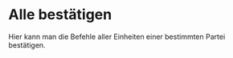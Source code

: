 <span id="top"></span>

# Alle bestätigen

Hier kann man die Befehle aller Einheiten einer bestimmten Partei
bestätigen.
